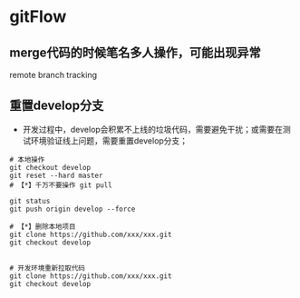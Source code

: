 # gitFlow

## merge代码的时候笔名多人操作，可能出现异常

remote branch tracking


## 重置develop分支

* 开发过程中，develop会积累不上线的垃圾代码，需要避免干扰；或需要在测试环境验证线上问题，需要重置develop分支；

```shell
# 本地操作
git checkout develop
git reset --hard master
# 【*】千万不要操作 git pull

git status
git push origin develop --force

# 【*】删除本地项目
git clone https://github.com/xxx/xxx.git
git checkout develop


# 开发环境重新拉取代码
git clone https://github.com/xxx/xxx.git
git checkout develop
```